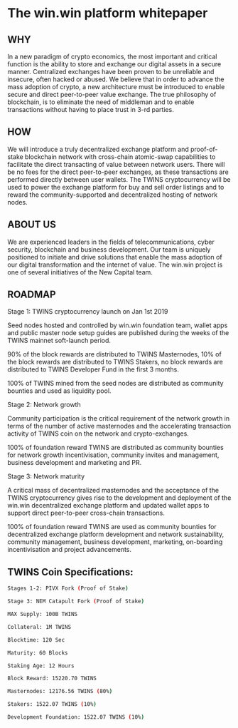 # The win.win platform whitepaper

## WHY

In a new paradigm of crypto economics, the most important and critical function is the ability to store and exchange our digital assets in a secure manner. Centralized exchanges have been proven to be unreliable and insecure, often hacked or abused. We believe that in order to advance the mass adoption of crypto, a new architecture must be introduced to enable secure and direct peer-to-peer value exchange. The true philosophy of blockchain, is to eliminate the need of middleman and to enable transactions without having to place trust in 3-rd parties.

## HOW

We will introduce a truly decentralized exchange platform and proof-of-stake blockchain network with cross-chain atomic-swap capabilities to facilitate the direct transacting of value between network users. There will be no fees for the direct peer-to-peer exchanges, as these transactions are performed directly between user wallets. The TWINS cryptocurrency will be used to power the exchange platform for buy and sell order listings and to reward the community-supported and decentralized hosting of network nodes.

## ABOUT US

We are experienced leaders in the fields of telecommunications, cyber security, blockchain and business development. Our team is uniquely positioned to initiate and drive solutions that enable the mass adoption of our digital transformation and the internet of value. The win.win project is one of several initiatives of the New Capital team.


## ROADMAP

Stage 1: TWINS cryptocurrency launch on Jan 1st 2019

Seed nodes hosted and controlled by win.win foundation team, wallet apps and public master node setup guides are published during the weeks of the TWINS mainnet soft-launch period.


90% of the block rewards are distributed to TWINS Masternodes, 10% of the block rewards are distributed to TWINS Stakers, no block rewards are distributed to TWINS Developer Fund in the first 3 months.


100% of TWINS mined from the seed nodes are distributed as community bounties and used as liquidity pool.

Stage 2: Network growth 

Community participation is the critical requirement of the network growth in terms of the number of active masternodes and the accelerating transaction activity of TWINS coin on the network and crypto-exchanges.


100% of foundation reward TWINS are distributed as community bounties for network growth incentivisation, community invites and management, business development and marketing and PR.

Stage 3: Network maturity 

A critical mass of decentralized masternodes and the acceptance of the TWINS cryptocurrency gives rise to the development and deployment of the win.win decentralized exchange platform and updated wallet apps to support direct peer-to-peer cross-chain transactions.


100% of foundation reward TWINS are used as community bounties for decentralized exchange platform development and network sustainability, community management, business development, marketing, on-boarding incentivisation and project advancements.


## TWINS Coin Specifications:

```bash
Stages 1-2: PIVX Fork (Proof of Stake)

Stage 3: NEM Catapult Fork (Proof of Stake)

MAX Supply: 100B TWINS

Collateral: 1M TWINS

Blocktime: 120 Sec

Maturity: 60 Blocks

Staking Age: 12 Hours

Block Reward: 15220.70 TWINS

Masternodes: 12176.56 TWINS (80%)

Stakers: 1522.07 TWINS (10%)

Development Foundation: 1522.07 TWINS (10%)
```
